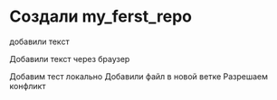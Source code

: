 #  Создали my_ferst_repo


добавили текст

Добавили текст через браузер 

Добавим тест локально
Добавили файл в новой ветке 
Разрешаем конфликт
